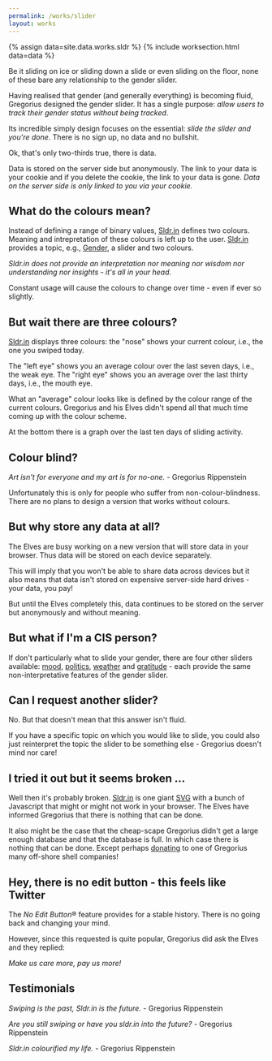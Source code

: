 ```yaml
---
permalink: /works/slider
layout: works
---
```


{% assign data=site.data.works.sldr %}
{% include worksection.html data=data %}

Be it sliding on ice or sliding down a slide or even sliding on the floor, none of these bare any relationship to the gender slider.

Having realised that gender (and generally everything) is becoming fluid, Gregorius designed the gender slider. It has a single purpose: *allow users to track their gender status without being tracked*.

Its incredible simply design focuses on the essential: *slide the slider and you're done*. There is no sign up, no data and no bullshit.

Ok, that's only two-thirds true, there is data.

Data is stored on the server side but anonymously. The link to your data is your cookie and if you delete the cookie, the link to your data is gone. *Data on the server side is only linked to you via your cookie.*

## What do the colours mean?

Instead of defining a range of binary values,  [Sldr.in](https://sldr.in) defines two colours. Meaning and intrepretation of these colours is left up to the user. [Sldr.in](https://sldr.in) provides a topic, e.g., [Gender](https://gender.sldr.in), a slider and two colours.

*Sldr.in does not provide an interpretation nor meaning nor wisdom nor understanding nor insights - it's all in your head.*

Constant usage will cause the colours to change over time - even if ever so slightly.

## But wait there are three colours?

[Sldr.in](https://sldr.in/) displays three colours: the "nose" shows your current colour, i.e., the one you swiped today.

The "left eye" shows you an average colour over the last seven days, i.e., the weak eye. The "right eye" shows you an average over the last thirty days, i.e., the mouth eye.

What an "average" colour looks like is defined by the colour range of the current colours. Gregorius and his Elves didn't spend all that much time coming up with the colour scheme.

At the bottom there is a graph over the last ten days of sliding activity.

## Colour blind?

*Art isn't for everyone and my art is for no-one.* - Gregorius Rippenstein

Unfortunately this is only for people who suffer from non-colour-blindness. There are no plans to design a version that works without colours.

## But why store any data at all?

The Elves are busy working on a new version that will store data in your browser. Thus data will be stored on each device separately.

This will imply that you won't be able to share data across devices but it also means that data isn't stored on expensive server-side hard drives - your data, you pay!

But until the Elves completely this, data continues to be stored on the server but anonymously and without meaning.

## But what if I'm a CIS person?

If don't particularly what to slide your gender, there are four other sliders available: [mood](https://mood.sldr.in), [politics](https://politics.sldr.in), [weather](https://weather.sldr.in) and [gratitude](https://gratitude.sldr.in) - each provide the same non-interpretative features of the gender slider.

## Can I request another slider?

No. But that doesn't mean that this answer isn't fluid.

If you have a specific topic on which you would like to slide, you could also just reinterpret the topic the slider to be something else - Gregorius doesn't mind nor care!

## I tried it out but it seems broken ...

Well then it's probably broken. [Sldr.in](https://sldr.in) is one giant [SVG](https://en.wikipedia.org/wiki/Scalable_Vector_Graphics) with a bunch of Javascript that might or might not work in your browser. The Elves have informed Gregorius that there is nothing that can be done.

It also might be the case that the cheap-scape Gregorius didn't get a large enough database and that the database is full. In which case there is nothing that can be done. Except perhaps [donating](https://www.paypal.com/donate/?hosted_button_id=SXBPWPT59LHFS) to one of Gregorius many off-shore shell companies!

## Hey, there is no edit button - this feels like Twitter

The *No Edit Button*&#174; feature provides for a stable history. There is no going back and changing your mind.

However, since this requested is quite popular, Gregorius did ask the Elves and they replied:

*Make us care more, pay us more!*

## Testimonials

*Swiping is the past, Sldr.in is the future.* - Gregorius Rippenstein

*Are you still swiping or have you sldr.in into the future?* - Gregorius Rippenstein

*Sldr.in colourified my life.* - Gregorius Rippenstein
